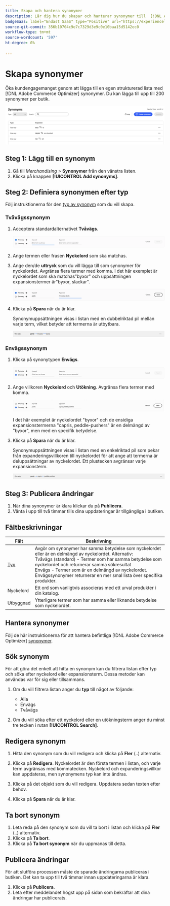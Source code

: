```yaml
---
title: Skapa och hantera synonymer
description: Lär dig hur du skapar och hanterar synonymer till  [!DNL Adobe Commerce Optimizer].
badgeSaas: label="Endast SaaS" type="Positive" url="https://experienceleague.adobe.com/en/docs/commerce/user-guides/product-solutions" tooltip="Gäller endast Adobe Commerce as a Cloud Service- och Adobe Commerce Optimizer-projekt (SaaS-infrastruktur som hanteras av Adobe)."
source-git-commit: 356b10704c9e7c7329d3e9c0e10baa15d5142ec0
workflow-type: tm+mt
source-wordcount: '597'
ht-degree: 0%

---
```


# Skapa synonymer

Öka kundengagemanget genom att lägga till en egen strukturerad lista med [!DNL Adobe Commerce Optimizer] synonymer. Du kan lägga till upp till 200 synonymer per butik.

![Synonym Workspace](../../assets/synonym-workspace.png)

## Steg 1: Lägg till en synonym

1. Gå till _Merchandising_ > **Synonymer** från den vänstra listen.
1. Klicka på knappen **[!UICONTROL Add synonyms]**.

## Steg 2: Definiera synonymen efter typ

Följ instruktionerna för den [typ av synonym](type.md) som du vill skapa.

### Tvåvägssynonym

1. Acceptera standardalternativet **Tvåvägs**.

   ![Lägg till tvåvägssynonym](../../assets/synonym-add-two-way.png)

1. Ange termen eller frasen **Nyckelord** som ska matchas.
1. Ange den/de **uttryck** som du vill lägga till som synonymer för nyckelordet. Avgränsa flera termer med komma.
I det här exemplet är nyckelordet som ska matchas&quot;byxor&quot; och uppsättningen expansionstermer är&quot;byxor, slackar&quot;.

   ![Exempel på dubbelriktad synonym](../../assets/synonym-add-two-way-example.png)

1. Klicka på **Spara** när du är klar.

   Synonymuppsättningen visas i listan med en dubbelriktad pil mellan varje term, vilket betyder att termerna är utbytbara.

   ![Tvåvägssynonym](../../assets/synonym-two-way.png)

### Envägssynonym

1. Klicka på synonytypen **Envägs**.

   ![Lägg till envägssynonym](../../assets/synonym-add-one-way.png)

1. Ange villkoren **Nyckelord** och **Utökning**. Avgränsa flera termer med komma.

   ![Exempel på envägssynonym](../../assets/synonym-add-one-way-example.png)

   I det här exemplet är nyckelordet &quot;byxor&quot; och de ensidiga expansionstermerna &quot;capris, peddle-pushers&quot; är en delmängd av &quot;byxor&quot;, men med en specifik betydelse.

1. Klicka på **Spara** när du är klar.

   Synonymuppsättningen visas i listan med en enkelriktad pil som pekar från expanderingsvillkoren till nyckelordet för att ange att termerna är deluppsättningar av nyckelordet. Ett plustecken avgränsar varje expansionsterm.

   ![Envägssynonym](../../assets/synonym-one-way.png)

## Steg 3: Publicera ändringar

1. När dina synonymer är klara klickar du på **Publicera**.
1. Vänta i upp till två timmar tills dina uppdateringar är tillgängliga i butiken.

## Fältbeskrivningar

| Fält | Beskrivning |
|--- |--- |
| [Typ](type.md) | Avgör om synonymer har samma betydelse som nyckelordet eller är en delmängd av nyckelordet. Alternativ:<br />Tvåvägs (standard) - Termer som har samma betydelse som nyckelordet och returnerar samma sökresultat<br />Envägs - Termer som är en delmängd av nyckelordet. Envägssynonymer returnerar en mer smal lista över specifika produkter. |
| Nyckelord | Ett ord som vanligtvis associeras med ett urval produkter i din katalog. |
| Utbyggnad | Ytterligare termer som har samma eller liknande betydelse som nyckelordet. |

## Hantera synonymer

Följ de här instruktionerna för att hantera befintliga [!DNL Adobe Commerce Optimizer] [synonymer](overview.md).

## Sök synonym

För att göra det enkelt att hitta en synonym kan du filtrera listan efter typ och söka efter nyckelord eller expansionsterm. Dessa metoder kan användas var för sig eller tillsammans.

1. Om du vill filtrera listan anger du **typ** till något av följande:

   - Alla
   - Envägs
   - Tvåvägs

1. Om du vill söka efter ett nyckelord eller en utökningsterm anger du minst tre tecken i rutan **[!UICONTROL Search]**.

## Redigera synonym

1. Hitta den synonym som du vill redigera och klicka på **Fler** (..) alternativ.

1. Klicka på **Redigera**.
Nyckelordet är den första termen i listan, och varje term avgränsas med kommatecken. Nyckelord och expanderingsvillkor kan uppdateras, men synonymens typ kan inte ändras.
1. Klicka på det objekt som du vill redigera. Uppdatera sedan texten efter behov.

1. Klicka på **Spara** när du är klar.

## Ta bort synonym

1. Leta reda på den synonym som du vill ta bort i listan och klicka på **Fler** (..) alternativ.
1. Klicka på **Ta bort**.
1. Klicka på **Ta bort synonym** när du uppmanas till detta.

## Publicera ändringar

För att slutföra processen måste de sparade ändringarna publiceras i butiken. Det kan ta upp till två timmar innan uppdateringarna är klara.

1. Klicka på **Publicera**.
1. Leta efter meddelandet högst upp på sidan som bekräftar att dina ändringar har publicerats.
